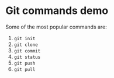 # Git commands demo

Some of the most popular commands are:

1. `git init`
1. `git clone`
1. `git commit`
1. `git status`
1. `git push`
1. `git pull`
